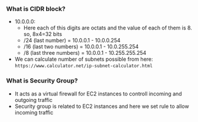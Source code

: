 ### What is CIDR block?

- 10.0.0.0:
  - Here each of this digits are octats and the value of each of them is 8. so, 8x4=32 bits
  - /24 (last number) = 10.0.0.1 - 10.0.0.254
  - /16 (last two numbers) = 10.0.0.1 - 10.0.255.254
  - /8 (last three numbers) = 10.0.0.1 - 10.255.255.254
- We can calculate number of subnets possible from here: `https://www.calculator.net/ip-subnet-calculator.html`

### What is Security Group?

- It acts as a virtual firewall for EC2 instances to controll incoming and outgoing traffic
- Security group is related to EC2 instances and here we set rule to allow incoming traffic